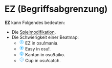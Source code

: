 # EZ (Begriffsabgrenzung)

**EZ** kann Folgendes bedeuten:

- Die [Spielmodifikation](/wiki/Game_modifier/Easy).
- Die Schwierigkeit einer Beatmap:
  - ![](/wiki/shared/diff/easy-m.png?20211215) EZ in osu!mania.
  - ![](/wiki/shared/diff/easy-o.png?20211215) Easy in osu!.
  - ![](/wiki/shared/diff/easy-t.png?20211215) Kantan in osu!taiko.
  - ![](/wiki/shared/diff/easy-c.png?20211215) Cup in osu!catch.
